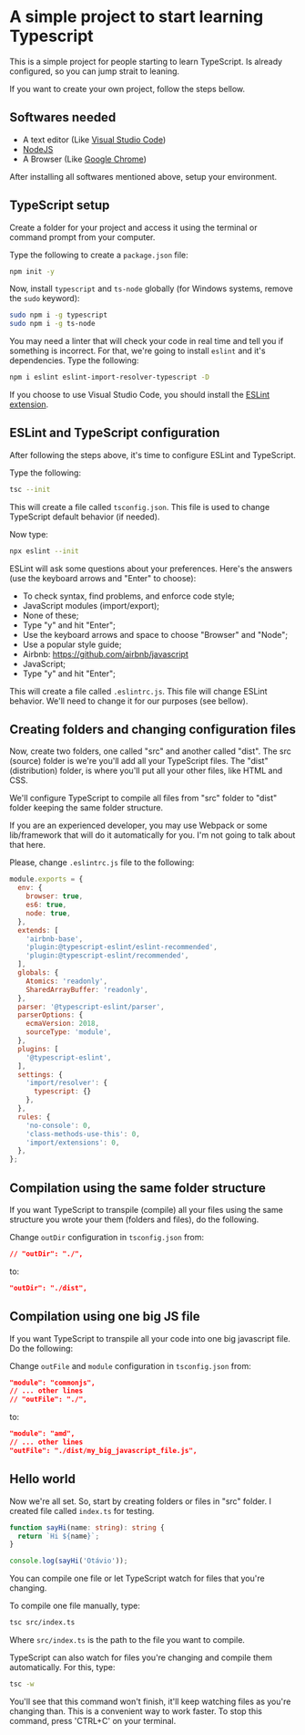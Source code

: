 # A simple project to start learning Typescript
This is a simple project for people starting to learn TypeScript. Is already configured, so you can jump strait to leaning.  

If you want to create your own project, follow the steps bellow.  

## Softwares needed
- A text editor (Like [Visual Studio Code](https://code.visualstudio.com/))
- [NodeJS](https://nodejs.org/en/)
- A Browser (Like [Google Chrome](https://www.google.com/intl/en-US/chrome/))

After installing all softwares mentioned above, setup your environment.
## TypeScript setup
Create a folder for your project and access it using the terminal or command prompt from your computer.  

Type the following to create a `package.json` file:

```bash
npm init -y
```  

Now, install `typescript` and `ts-node` globally (for Windows systems, remove the `sudo` keyword):  

```bash
sudo npm i -g typescript
sudo npm i -g ts-node
```  

You may need a linter that will check your code in real time and tell you if something is incorrect. For that, we're going to install `eslint` and it's dependencies. Type the following:  

```bash
npm i eslint eslint-import-resolver-typescript -D
```  

If you choose to use Visual Studio Code, you should install the [ESLint extension](https://marketplace.visualstudio.com/items?itemName=dbaeumer.vscode-eslint).  

## ESLint and TypeScript configuration
After following the steps above, it's time to configure ESLint and TypeScript.  

Type the following:  

```bash
tsc --init
```  

This will create a file called `tsconfig.json`. This file is used to change TypeScript default behavior (if needed).  

Now type:  

```bash
npx eslint --init
```  

ESLint will ask some questions about your preferences. Here's the answers (use the keyboard arrows and "Enter" to choose):  

- To check syntax, find problems, and enforce code style;
- JavaScript modules (import/export);
- None of these;
- Type "y" and hit "Enter";
- Use the keyboard arrows and space to choose "Browser" and "Node";
- Use a popular style guide;
- Airbnb: https://github.com/airbnb/javascript 
- JavaScript;
- Type "y" and hit "Enter";  

This will create a file called `.eslintrc.js`. This file will change ESLint behavior. We'll need to change it for our purposes (see bellow).  

## Creating folders and changing configuration files  

Now, create two folders, one called "src" and another called "dist". The src (source) folder is we're you'll add all your TypeScript files. The "dist" (distribution) folder, is where you'll put all your other files, like HTML and CSS.

We'll configure TypeScript to compile all files from "src" folder to "dist" folder keeping the same folder structure.

If you are an experienced developer, you may use Webpack or some lib/framework that will do it automatically for you. I'm not going to talk about that here.

Please, change `.eslintrc.js` file to the following:  

```javascript
module.exports = {
  env: {
    browser: true,
    es6: true,
    node: true,
  },
  extends: [
    'airbnb-base',
    'plugin:@typescript-eslint/eslint-recommended',
    'plugin:@typescript-eslint/recommended',
  ],
  globals: {
    Atomics: 'readonly',
    SharedArrayBuffer: 'readonly',
  },
  parser: '@typescript-eslint/parser',
  parserOptions: {
    ecmaVersion: 2018,
    sourceType: 'module',
  },
  plugins: [
    '@typescript-eslint',
  ],
  settings: {
    'import/resolver': {
      typescript: {}
    },
  },
  rules: {
    'no-console': 0,
    'class-methods-use-this': 0,
    'import/extensions': 0,
  },
};
```  

## Compilation using the same folder structure  

If you want TypeScript to transpile (compile) all your files using the same structure you wrote your them (folders and files), do the following.

Change `outDir` configuration in `tsconfig.json` from:

```json
// "outDir": "./",
```

to:  

```json
"outDir": "./dist",
```  

## Compilation using one big JS file    

If you want TypeScript to transpile all your code into one big javascript file. Do the following:

Change `outFile` and `module` configuration in `tsconfig.json` from:

```json
"module": "commonjs",
// ... other lines
// "outFile": "./",
```

to:  

```json
"module": "amd",
// ... other lines
"outFile": "./dist/my_big_javascript_file.js",
```  

## Hello world  

Now we're all set. So, start by creating folders or files in "src" folder. I created file called `index.ts` for testing.  

```typescript
function sayHi(name: string): string {
  return `Hi ${name}`;
}

console.log(sayHi('Otávio'));
```

You can compile one file or let TypeScript watch for files that you're changing.

To compile one file manually, type:

```bash
tsc src/index.ts
```  

Where `src/index.ts` is the path to the file you want to compile.

TypeScript can also watch for files you're changing and compile them automatically. For this, type:

```bash
tsc -w
```  

You'll see that this command won't finish, it'll keep watching files as you're changing than. This is a convenient way to work faster. To stop this command, press 'CTRL+C' on your terminal.
